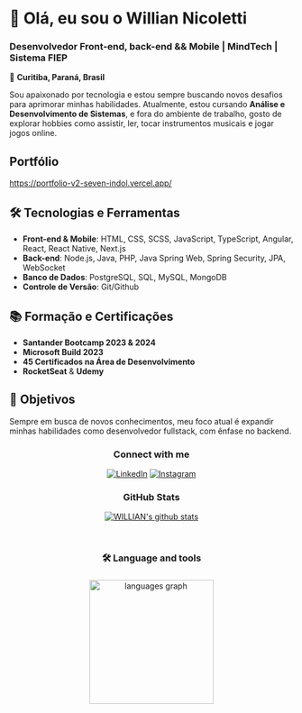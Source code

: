 # 👋 Olá, eu sou o Willian Nicoletti

### Desenvolvedor Front-end, back-end && Mobile | **MindTech** | **Sistema FIEP**  
📍 **Curitiba, Paraná, Brasil**

Sou apaixonado por tecnologia e estou sempre buscando novos desafios para aprimorar minhas habilidades. Atualmente, estou cursando **Análise e Desenvolvimento de Sistemas**, e fora do ambiente de trabalho, gosto de explorar hobbies como assistir, ler, tocar instrumentos musicais e jogar jogos online.

## Portfólio
<a >https://portfolio-v2-seven-indol.vercel.app/ </a>

## 🛠️ Tecnologias e Ferramentas
- **Front-end & Mobile**: HTML, CSS, SCSS, JavaScript, TypeScript, Angular, React, React Native, Next.js
- **Back-end**: Node.js, Java, PHP, Java Spring Web, Spring Security, JPA, WebSocket
- **Banco de Dados**: PostgreSQL, SQL, MySQL, MongoDB
- **Controle de Versão**: Git/Github

## 📚 Formação e Certificações
- **Santander Bootcamp 2023 & 2024**
- **Microsoft Build 2023**
- **45 Certificados na Área de Desenvolvimento**
- **RocketSeat** & **Udemy**

## 🎯 Objetivos
Sempre em busca de novos conhecimentos, meu foco atual é expandir minhas habilidades como desenvolvedor fullstack, com ênfase no backend.


<div align="center">
<h3 align="center">Connect with me</h3>

[![LinkedIn](https://img.shields.io/badge/-LinkedIn-000?style=for-the-badge&logo=linkedin&logoColor=FF00F6&color:FFF)](https://www.linkedin.com/in/willian-nicoletti-b05005258/)
[![Instagram](https://img.shields.io/badge/-Instagram-000?style=for-the-badge&logo=instagram&logoColor=FF00F6&color:FFF)](https://www.instagram.com/willianctti/)

</div>
<div align="center">
<h3 align="center">GitHub Stats</h3>

 [![WILLIAN's github stats](https://bad-apple-github-readme.vercel.app/api?username=willianctti&show_icons=true&count_private=true&line_height=20&icon_color=00b3ff&theme=blue-green&title_color=00b3ff)](#)


<br>



 
</div>


###

<h3 align="center">🛠 Language and tools</h3>

###

###

<div align="center">
  <img src="https://github-readme-stats.vercel.app/api/top-langs?username=willianctti&locale=en&hide_title=false&layout=compact&card_width=320&langs_count=12&theme=dracula&hide_border=true&order=2" height="220" alt="languages graph"  />
</div>

###

